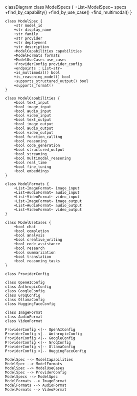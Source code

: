 classDiagram
    class ModelSpecs {
        +List~ModelSpec~ specs
        +find_by_capability()
        +find_by_use_case()
        +find_multimodal()
    }

    class ModelSpec {
        +str model_id
        +str display_name
        +str family
        +str provider
        +str deployment
        +str description
        +ModelCapabilities capabilities
        +ModelFormats formats
        +ModelUseCases use_cases
        +ProviderConfig provider_config
        +endpoints : List~str~
        +is_multimodal() bool
        +is_reasoning_model() bool
        +supports_structured_output() bool
        +supports_format()
    }

    class ModelCapabilities {
        +bool text_input
        +bool image_input
        +bool audio_input
        +bool video_input
        +bool text_output
        +bool image_output
        +bool audio_output
        +bool video_output
        +bool function_calling
        +bool reasoning
        +bool code_generation
        +bool structured_output
        +bool streaming
        +bool multimodal_reasoning
        +bool real_time
        +bool fine_tuning
        +bool embeddings
    }

    class ModelFormats {
        +List~ImageFormat~ image_input
        +List~AudioFormat~ audio_input
        +List~VideoFormat~ video_input
        +List~ImageFormat~ image_output
        +List~AudioFormat~ audio_output
        +List~VideoFormat~ video_output
    }

    class ModelUseCases {
        +bool chat
        +bool completion
        +bool analysis
        +bool creative_writing
        +bool code_assistance
        +bool research
        +bool summarization
        +bool translation
        +bool reasoning_tasks
    }

    class ProviderConfig

    class OpenAIConfig
    class AnthropicConfig
    class GoogleConfig
    class GroqConfig
    class OllamaConfig
    class HuggingFaceConfig

    class ImageFormat
    class AudioFormat
    class VideoFormat

    ProviderConfig <|-- OpenAIConfig
    ProviderConfig <|-- AnthropicConfig
    ProviderConfig <|-- GoogleConfig
    ProviderConfig <|-- GroqConfig
    ProviderConfig <|-- OllamaConfig
    ProviderConfig <|-- HuggingFaceConfig

    ModelSpec --> ModelCapabilities
    ModelSpec --> ModelFormats
    ModelSpec --> ModelUseCases
    ModelSpec --> ProviderConfig
    ModelSpecs --> ModelSpec
    ModelFormats --> ImageFormat
    ModelFormats --> AudioFormat
    ModelFormats --> VideoFormat
